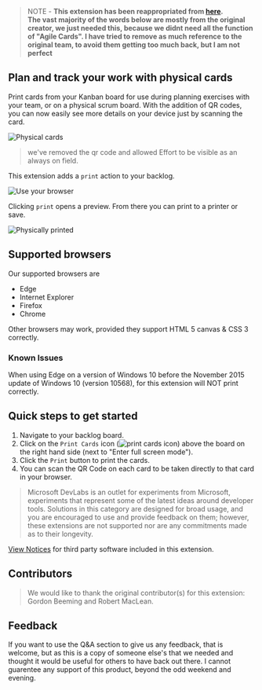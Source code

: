 > NOTE - **This extension has been reappropriated from [here](https://github.com/ALM-Rangers/Print-Cards-Extension).**  
> **The vast majority of the words below are mostly from the original creator, we just needed this, because we didnt need all the function of "Agile Cards". I have tried to remove as much reference to the original team, to avoid them getting too much back, but I am not perfect**

## Plan and track your work with physical cards ##

Print cards from your Kanban board for use during planning exercises with your team, or on a physical scrum board. With the addition of QR codes, you can now easily see more details on your device just by scanning the card.

![Physical cards](images/image1.png)
> we've removed the qr code and allowed Effort to be visible as an always on field.

This extension adds a `print` action to your backlog.

![Use your browser](images/image3.png)

Clicking `print` opens a preview. From there you can print to a printer or save. 

![Physically printed](images/image2.png)

## Supported browsers ##

Our supported browsers are 
- Edge 
- Internet Explorer
- Firefox 
- Chrome

Other browsers may work, provided they support HTML 5 canvas &amp; CSS 3 correctly.

### Known Issues
When using Edge on a version of Windows 10 before the November 2015 update of Windows 10 (version 10568), for this extension will NOT print correctly.

## Quick steps to get started ##

1. Navigate to your backlog board.
2. Click on the `Print Cards` icon (![print cards icon](images/print-cards-icon-small.png)) above the board on the right hand side (next to "Enter full screen mode").
3. Click the `Print` button to print the cards. 
4. You can scan the QR Code on each card to be taken directly to that card in your browser.

> Microsoft DevLabs is an outlet for experiments from Microsoft, experiments that represent some of the latest ideas around developer tools. Solutions in this category are designed for broad usage, and you are encouraged to use and provide feedback on them; however, these extensions are not supported nor are any commitments made as to their longevity.

[View Notices](https://marketplace.visualstudio.com/_apis/public/gallery/publisher/ms-devlabs/extension/PrintCards/latest/assetbyname/ThirdPartyNotices.txt) for third party software included in this extension.

## Contributors ##

> We would like to thank the original contributor(s) for this extension: Gordon Beeming and Robert MacLean.

## Feedback

If you want to use the Q&A section to give us any feedback, that is welcome, but as this is a copy of someone else's that we needed and thought it would be useful for others to have back out there. I cannot guarentee any support of this product, beyond the odd weekend and evening.